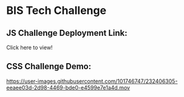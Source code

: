 # BIS Tech Challenge

## JS Challenge Deployment Link:
Click here to view! 

## CSS Challenge Demo:
https://user-images.githubusercontent.com/101746747/232406305-eeaee03d-2d98-4469-bde0-e4599e7e1a4d.mov
